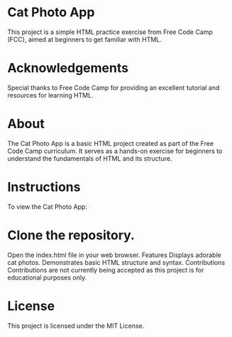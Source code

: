 # Cat Photo App
This project is a simple HTML practice exercise from Free Code Camp (FCC), aimed at beginners to get familiar with HTML.

# Acknowledgements
Special thanks to Free Code Camp for providing an excellent tutorial and resources for learning HTML.

# About
The Cat Photo App is a basic HTML project created as part of the Free Code Camp curriculum. It serves as a hands-on exercise for beginners to understand the fundamentals of HTML and its structure.

# Instructions
To view the Cat Photo App:

# Clone the repository.
Open the index.html file in your web browser.
Features
Displays adorable cat photos.
Demonstrates basic HTML structure and syntax.
Contributions
Contributions are not currently being accepted as this project is for educational purposes only.

# License
This project is licensed under the MIT License.